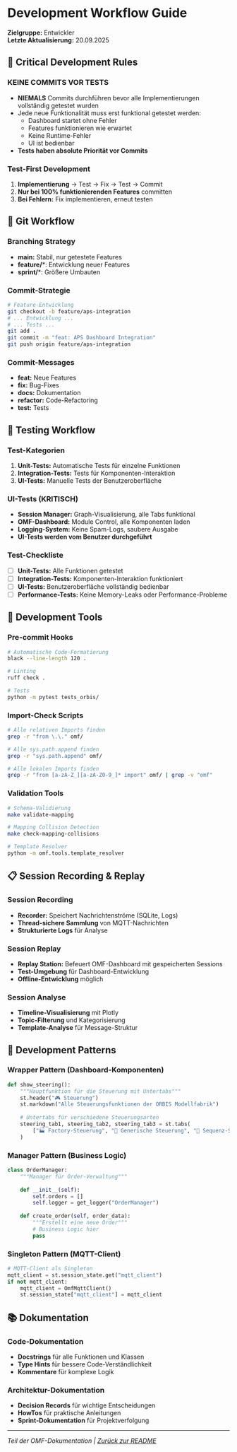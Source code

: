 # Development Workflow Guide

**Zielgruppe:** Entwickler  
**Letzte Aktualisierung:** 20.09.2025

## 🚨 Critical Development Rules

### **KEINE COMMITS VOR TESTS**
- **NIEMALS** Commits durchführen bevor alle Implementierungen vollständig getestet wurden
- Jede neue Funktionalität muss erst funktional getestet werden:
  - Dashboard startet ohne Fehler
  - Features funktionieren wie erwartet
  - Keine Runtime-Fehler
  - UI ist bedienbar
- **Tests haben absolute Priorität vor Commits**

### **Test-First Development**
1. **Implementierung** → Test → Fix → Test → Commit
2. **Nur bei 100% funktionierenden Features** committen
3. **Bei Fehlern:** Fix implementieren, erneut testen

## 🔄 Git Workflow

### **Branching Strategy**
- **main:** Stabil, nur getestete Features
- **feature/***: Entwicklung neuer Features
- **sprint/***: Größere Umbauten

### **Commit-Strategie**
```bash
# Feature-Entwicklung
git checkout -b feature/aps-integration
# ... Entwicklung ...
# ... Tests ...
git add .
git commit -m "feat: APS Dashboard Integration"
git push origin feature/aps-integration
```

### **Commit-Messages**
- **feat:** Neue Features
- **fix:** Bug-Fixes
- **docs:** Dokumentation
- **refactor:** Code-Refactoring
- **test:** Tests

## 🧪 Testing Workflow

### **Test-Kategorien**
1. **Unit-Tests:** Automatische Tests für einzelne Funktionen
2. **Integration-Tests:** Tests für Komponenten-Interaktion
3. **UI-Tests:** Manuelle Tests der Benutzeroberfläche

### **UI-Tests (KRITISCH)**
- **Session Manager:** Graph-Visualisierung, alle Tabs funktional
- **OMF-Dashboard:** Module Control, alle Komponenten laden
- **Logging-System:** Keine Spam-Logs, saubere Ausgabe
- **UI-Tests werden vom Benutzer durchgeführt**

### **Test-Checkliste**
- [ ] **Unit-Tests:** Alle Funktionen getestet
- [ ] **Integration-Tests:** Komponenten-Interaktion funktioniert
- [ ] **UI-Tests:** Benutzeroberfläche vollständig bedienbar
- [ ] **Performance-Tests:** Keine Memory-Leaks oder Performance-Probleme

## 🔧 Development Tools

### **Pre-commit Hooks**
```bash
# Automatische Code-Formatierung
black --line-length 120 .

# Linting
ruff check .

# Tests
python -m pytest tests_orbis/
```

### **Import-Check Scripts**
```bash
# Alle relativen Imports finden
grep -r "from \.\." omf/

# Alle sys.path.append finden
grep -r "sys.path.append" omf/

# Alle lokalen Imports finden
grep -r "from [a-zA-Z_][a-zA-Z0-9_]* import" omf/ | grep -v "omf"
```

### **Validation Tools**
```bash
# Schema-Validierung
make validate-mapping

# Mapping Collision Detection
make check-mapping-collisions

# Template Resolver
python -m omf.tools.template_resolver
```

## 📋 Session Recording & Replay

### **Session Recording**
- **Recorder:** Speichert Nachrichtenströme (SQLite, Logs)
- **Thread-sichere Sammlung** von MQTT-Nachrichten
- **Strukturierte Logs** für Analyse

### **Session Replay**
- **Replay Station:** Befeuert OMF-Dashboard mit gespeicherten Sessions
- **Test-Umgebung** für Dashboard-Entwicklung
- **Offline-Entwicklung** möglich

### **Session Analyse**
- **Timeline-Visualisierung** mit Plotly
- **Topic-Filterung** und Kategorisierung
- **Template-Analyse** für Message-Struktur

## 🎯 Development Patterns

### **Wrapper Pattern (Dashboard-Komponenten)**
```python
def show_steering():
    """Hauptfunktion für die Steuerung mit Untertabs"""
    st.header("🎮 Steuerung")
    st.markdown("Alle Steuerungsfunktionen der ORBIS Modellfabrik")
    
    # Untertabs für verschiedene Steuerungsarten
    steering_tab1, steering_tab2, steering_tab3 = st.tabs(
        ["🏭 Factory-Steuerung", "🔧 Generische Steuerung", "🎯 Sequenz-Steuerung"]
    )
```

### **Manager Pattern (Business Logic)**
```python
class OrderManager:
    """Manager für Order-Verwaltung"""
    
    def __init__(self):
        self.orders = []
        self.logger = get_logger("OrderManager")
    
    def create_order(self, order_data):
        """Erstellt eine neue Order"""
        # Business Logic hier
        pass
```

### **Singleton Pattern (MQTT-Client)**
```python
# MQTT-Client als Singleton
mqtt_client = st.session_state.get("mqtt_client")
if not mqtt_client:
    mqtt_client = OmfMqttClient()
    st.session_state["mqtt_client"] = mqtt_client
```

## 📚 Dokumentation

### **Code-Dokumentation**
- **Docstrings** für alle Funktionen und Klassen
- **Type Hints** für bessere Code-Verständlichkeit
- **Kommentare** für komplexe Logik

### **Architektur-Dokumentation**
- **Decision Records** für wichtige Entscheidungen
- **HowTos** für praktische Anleitungen
- **Sprint-Dokumentation** für Projektverfolgung

---

*Teil der OMF-Dokumentation | [Zurück zur README](../../README.md)*
